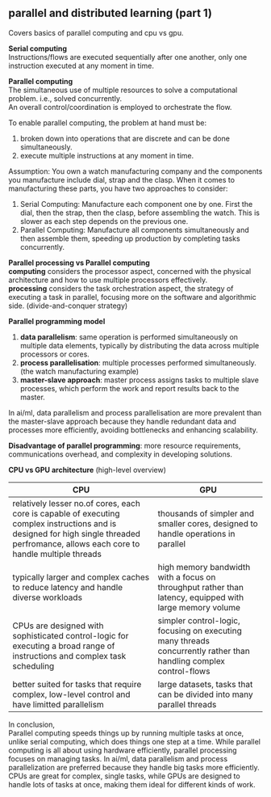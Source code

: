 ## parallel and distributed learning (part 1)

Covers basics of parallel computing and cpu vs gpu.

**Serial computing**  
Instructions/flows are executed sequentially after one another, only one instruction executed at any moment in time.

**Parallel computing**  
The simultaneous use of multiple resources to solve a computational problem. i.e., solved concurrently.  
An overall control/coordination is employed to orchestrate the flow.  

To enable parallel computing, the problem at hand must be:  
  1. broken down into operations that are discrete and can be done simultaneously.
  2. execute multiple instructions at any moment in time.

Assumption: You own a watch manufacturing company and the components you manufacture include dial, strap and the clasp. When it comes to manufacturing these parts, you have two approaches to consider:  
1. Serial Computing: Manufacture each component one by one. First the dial, then the strap, then the clasp, before assembling the watch. This is slower as each step depends on the previous one.  
2. Parallel Computing: Manufacture all components simultaneously and then assemble them, speeding up production by completing tasks concurrently.

**Parallel processing vs Parallel computing**  
**computing** considers the processor aspect, concerned with the physical architecture and how to use multiple processors effectively.  
**processing** considers the task orchestration aspect, the strategy of executing a task in parallel, focusing more on the software and algorithmic side. (divide-and-conquer strategy)

**Parallel programming model**
1. **data parallelism**: same operation is performed simultaneously on multiple data elements, typically by distributing the data across multiple processors or cores.
2. **process parallelisation**: multiple processes performed simultaneously. (the watch manufacturing example)
3. **master-slave approach**: master process assigns tasks to multiple slave processes, which perform the work and report results back to the master.

In ai/ml, data parallelism and process parallelisation are more prevalent than the 
master-slave approach because they handle redundant data and processes more efficiently, avoiding bottlenecks and enhancing scalability.

**Disadvantage of parallel programming**: more resource requirements, communications overhead, and complexity in developing solutions.

**CPU vs GPU architecture** (high-level overview)

| CPU                                                                                                                                                                                    | GPU                                                                                                                               |
| ---------------------------------------------------------------------------------------------------------------------------------------------------------------------------------------| ----------------------------------------------------------------------------------------------------------------------------------|
| relatively lesser no.of cores, each core is capable of executing complex instructions and is designed for high single threaded perfromance, allows each core to handle multiple threads| thousands of simpler and smaller cores, designed to handle operations in parallel                                                 |
| typically larger and complex caches to reduce latency and handle diverse workloads                                                                                                     | high memory bandwidth with a focus on throughput rather than latency, equipped with large memory volume                           |
| CPUs are designed with sophisticated control-logic for executing a broad range of instructions and complex task scheduling                                                             | simpler control-logic, focusing on executing many threads concurrently rather than handling complex control-flows                 |
| better suited for tasks that require complex, low-level control and have limitted parallelism                                                                                          | large datasets, tasks that can be divided into many parallel threads                                                              |

In conclusion,  
Parallel computing speeds things up by running multiple tasks at once, unlike serial computing, 
which does things one step at a time. While parallel computing is all about using hardware efficiently, 
parallel processing focuses on managing tasks. In ai/ml, data parallelism and process parallelization are 
preferred because they handle big tasks more efficiently. CPUs are great for complex, single tasks,
while GPUs are designed to handle lots of tasks at once, making them ideal for different kinds of work.

